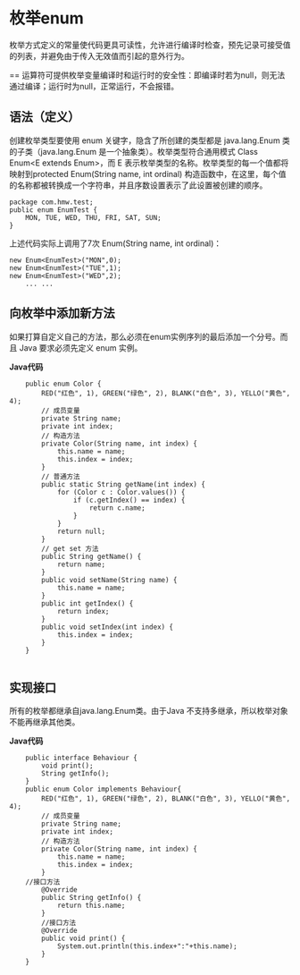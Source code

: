 # **枚举enum**
枚举方式定义的常量使代码更具可读性，允许进行编译时检查，预先记录可接受值的列表，并避免由于传入无效值而引起的意外行为。

== 运算符可提供枚举变量编译时和运行时的安全性：即编译时若为null，则无法通过编译；运行时为null，正常运行，不会报错。
## **语法（定义）**
创建枚举类型要使用 enum 关键字，隐含了所创建的类型都是 java.lang.Enum 类的子类（java.lang.Enum 是一个抽象类）。枚举类型符合通用模式 Class Enum<E extends Enum<E>>，而 E 表示枚举类型的名称。枚举类型的每一个值都将映射到protected Enum(String name, int ordinal) 构造函数中，在这里，每个值的名称都被转换成一个字符串，并且序数设置表示了此设置被创建的顺序。
```
package com.hmw.test;
public enum EnumTest {
    MON, TUE, WED, THU, FRI, SAT, SUN;
}
```
上述代码实际上调用了7次 Enum(String name, int ordinal)：
```
new Enum<EnumTest>("MON",0);
new Enum<EnumTest>("TUE",1);
new Enum<EnumTest>("WED",2);
    ... ...
```

## **向枚举中添加新方法**
如果打算自定义自己的方法，那么必须在enum实例序列的最后添加一个分号。而且 Java 要求必须先定义 enum 实例。



**Java代码** 
```
	public enum Color {  
	    RED("红色", 1), GREEN("绿色", 2), BLANK("白色", 3), YELLO("黄色", 4);  
	    // 成员变量  
	    private String name;  
	    private int index;  
	    // 构造方法  
	    private Color(String name, int index) {  
	        this.name = name;  
	        this.index = index;  
	    }  
	    // 普通方法  
	    public static String getName(int index) {  
	        for (Color c : Color.values()) {  
	            if (c.getIndex() == index) {  
	                return c.name;  
	            }  
	        }  
	        return null;  
	    }  
	    // get set 方法  
	    public String getName() {  
	        return name;  
	    }  
	    public void setName(String name) {  
	        this.name = name;  
	    }  
	    public int getIndex() {  
	        return index;  
	    }  
	    public void setIndex(int index) {  
	        this.index = index;  
	    }  
	}  


```
## **实现接口**
所有的枚举都继承自java.lang.Enum类。由于Java 不支持多继承，所以枚举对象不能再继承其他类。



**Java代码** 
```
	public interface Behaviour {  
	    void print();  
	    String getInfo();  
	}  
	public enum Color implements Behaviour{  
	    RED("红色", 1), GREEN("绿色", 2), BLANK("白色", 3), YELLO("黄色", 4);  
	    // 成员变量  
	    private String name;  
	    private int index;  
	    // 构造方法  
	    private Color(String name, int index) {  
	        this.name = name;  
	        this.index = index;  
	    }  
	//接口方法  
	    @Override  
	    public String getInfo() {  
	        return this.name;  
	    }  
	    //接口方法  
	    @Override  
	    public void print() {  
	        System.out.println(this.index+":"+this.name);  
	    }  
	}  

```


